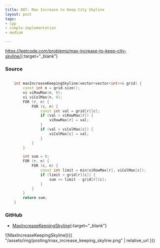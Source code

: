 ```yaml
---
title: 807. Max Increase to Keep City Skyline
layout: post
tags:
- cpp
- simple-implementation
- medium

---
```


<https://leetcode.com/problems/max-increase-to-keep-city-skyline/>{:target="_blank"}

### Source

```cpp

    int maxIncreaseKeepingSkyline(vector<vector<int>>& grid) {
        const int n = grid.size();
        vi viRowMax(n, 0);
        vi viColMax(n, 0);
        FOR (r, n) {
            FOR (c, n) {
                const int val = grid[r][c];
                if (val > viRowMax[r]) {
                    viRowMax[r] = val;
                }
                if (val > viColMax[c]) {
                    viColMax[c] = val;
                }
            }
        }

        int sum = 0;
        FOR (r, n) {
            FOR (c, n) {
                const int limit = min(viRowMax[r], viColMax[c]);
                if (limit > grid[r][c]) {
                    sum += limit - grid[r][c];
                }
            }
        }
        return sum;
    }

```

### GitHub

- [MaxIncreaseKeepingSkyline](<https://github.com/coolwindjo/algoguru/tree/master/_posts/Done/MaxIncreaseKeepingSkyline>){:target="_blank"}

![MaxIncreaseKeepingSkyline]({{ "/assets/img/posting/max_increase_keeping_skyline.png" | relative_url }})
